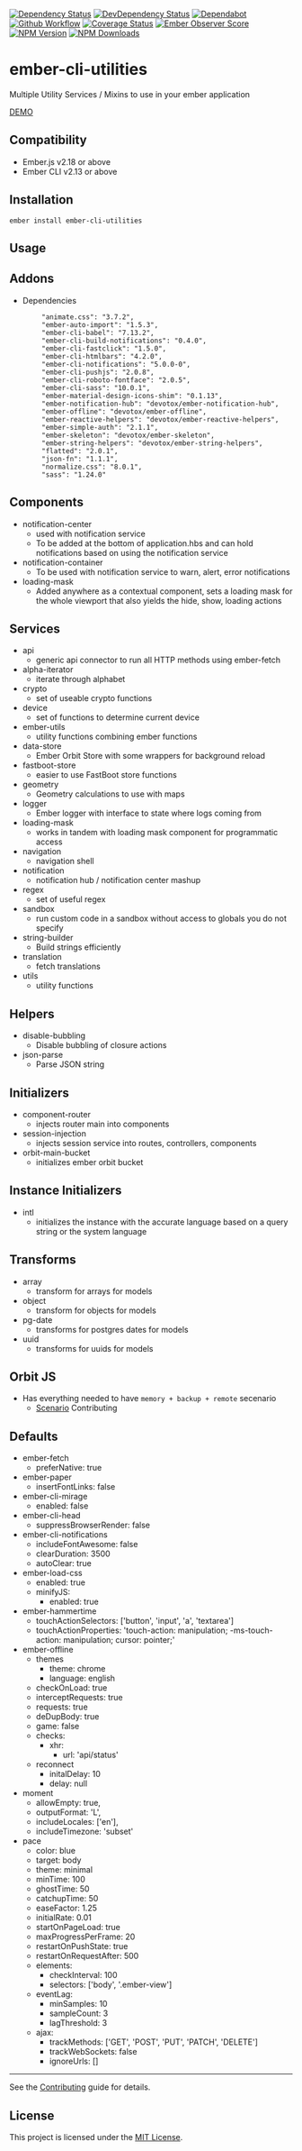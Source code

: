 [![Dependency Status](https://david-dm.org/devotox/ember-cli-utilities.svg)](https://david-dm.org/devotox/ember-cli-utilities)
[![DevDependency Status](https://david-dm.org/devotox/ember-cli-utilities/dev-status.svg)](https://david-dm.org/devotox/ember-cli-utilities#info=devDependencies)
[![Dependabot](https://api.dependabot.com/badges/status?host=github&repo=devotox/ember-cli-utilities)](https://github.com/devotox/ember-cli-utilities)
[![Github Workflow](https://github.com/devotox/zenunu/workflows/CI/badge.svg)](https://github.com/devotox/zenunu/actions?query=workflow%3ACI)
[![Coverage Status](https://codecov.io/gh/devotox/ember-cli-utilities/branch/master/graph/badge.svg)](https://codecov.io/gh/devotox/ember-cli-utilities)
[![Ember Observer Score](http://emberobserver.com/badges/ember-cli-utilities.svg)](http://emberobserver.com/addons/ember-cli-utilities)
[![NPM Version](https://badge.fury.io/js/ember-cli-utilities.svg)](http://badge.fury.io/js/ember-cli-utilities)
[![NPM Downloads](https://img.shields.io/npm/dm/ember-cli-utilities.svg)](https://www.npmjs.org/package/ember-cli-utilities)

ember-cli-utilities
==============================================================================

Multiple Utility Services / Mixins to use in your ember application

[DEMO](https://devotox.github.io/ember-cli-utilities)

Compatibility
------------------------------------------------------------------------------

* Ember.js v2.18 or above
* Ember CLI v2.13 or above

Installation
------------------------------------------------------------------------------

```
ember install ember-cli-utilities
```

Usage
------------------------------------------------------------------------------

## Addons
* Dependencies
```
        "animate.css": "3.7.2",
        "ember-auto-import": "1.5.3",
        "ember-cli-babel": "7.13.2",
        "ember-cli-build-notifications": "0.4.0",
        "ember-cli-fastclick": "1.5.0",
        "ember-cli-htmlbars": "4.2.0",
        "ember-cli-notifications": "5.0.0-0",
        "ember-cli-pushjs": "2.0.8",
        "ember-cli-roboto-fontface": "2.0.5",
        "ember-cli-sass": "10.0.1",
        "ember-material-design-icons-shim": "0.1.13",
        "ember-notification-hub": "devotox/ember-notification-hub",
        "ember-offline": "devotox/ember-offline",
        "ember-reactive-helpers": "devotox/ember-reactive-helpers",
        "ember-simple-auth": "2.1.1",
        "ember-skeleton": "devotox/ember-skeleton",
        "ember-string-helpers": "devotox/ember-string-helpers",
        "flatted": "2.0.1",
        "json-fn": "1.1.1",
        "normalize.css": "8.0.1",
        "sass": "1.24.0"
```

## Components
* notification-center
    - used with notification service
    - To be added at the bottom of application.hbs and can hold notifications based on using the notification service
* notification-container
    - To be used with notification service to warn, alert, error notifications
* loading-mask
    - Added anywhere as a contextual component, sets a loading mask for the whole viewport that also yields the hide, show, loading actions 

## Services
* api
    - generic api connector to run all HTTP methods using ember-fetch
* alpha-iterator
    - iterate through alphabet
* crypto
    - set of useable crypto functions
* device
    - set of functions to determine current device
* ember-utils
    - utility functions combining ember functions
* data-store
    - Ember Orbit Store with some wrappers for background reload
* fastboot-store
    - easier to use FastBoot store functions
* geometry
    - Geometry calculations to use with maps
* logger
    - Ember logger with interface to state where logs coming from
* loading-mask
    - works in tandem with loading mask component for programmatic access
* navigation
    - navigation shell
* notification
    - notification hub / notification center mashup
* regex
    - set of useful regex
* sandbox
    - run custom code in a sandbox without access to globals you do not specify
* string-builder
    - Build strings efficiently
* translation
    - fetch translations
* utils
    - utility functions

## Helpers
* disable-bubbling
    - Disable bubbling of closure actions
* json-parse 
    - Parse JSON string

## Initializers
* component-router
    - injects router main into components
* session-injection
    - injects session service into routes, controllers, components
* orbit-main-bucket
    - initializes ember orbit bucket

## Instance Initializers
* intl
    - initializes the instance with the accurate language based on a query string or the system language

## Transforms
* array
    - transform for arrays for models
* object
    - transform for objects for models
* pg-date
    - transforms for postgres dates for models
* uuid
    - transforms for uuids for models

## Orbit JS
* Has everything needed to have `memory + backup + remote` secenario
    - [Scenario](https://github.com/orbitjs/todomvc-ember-orbit#scenario-4-memory--backup--remote)
Contributing

## Defaults
* ember-fetch
    - preferNative: true
* ember-paper
    - insertFontLinks: false
* ember-cli-mirage
    - enabled: false
* ember-cli-head
    - suppressBrowserRender: false
* ember-cli-notifications
    - includeFontAwesome: false
    - clearDuration: 3500
    - autoClear: true
* ember-load-css
    - enabled: true
    - minifyJS: 
        - enabled: true
* ember-hammertime
    - touchActionSelectors: ['button', 'input', 'a', 'textarea']
    - touchActionProperties: 'touch-action: manipulation; -ms-touch-action: manipulation; cursor: pointer;'
* ember-offline
    - themes
        - theme: chrome
        - language: english
    - checkOnLoad: true
    - interceptRequests: true
    - requests: true
    - deDupBody: true
    - game: false
    - checks:
        - xhr: 
            - url: 'api/status'
    - reconnect
        - initalDelay: 10
        - delay: null 
* moment
    - allowEmpty: true,
    - outputFormat: 'L',
    - includeLocales: ['en'],
    - includeTimezone: 'subset'
* pace
    - color: blue
    - target: body 
    - theme: minimal 
    - minTime: 100
    - ghostTime: 50
    - catchupTime: 50 
    - easeFactor: 1.25 
    - initialRate: 0.01 
    - startOnPageLoad: true 
    - maxProgressPerFrame: 20 
    - restartOnPushState: true 
    - restartOnRequestAfter: 500 
    - elements: 
        - checkInterval: 100
        - selectors: ['body', '.ember-view']
    - eventLag:
        - minSamples: 10 
        - sampleCount: 3
        - lagThreshold: 3
    - ajax:
        - trackMethods: ['GET', 'POST', 'PUT', 'PATCH', 'DELETE']
        - trackWebSockets: false
        - ignoreUrls: []

------------------------------------------------------------------------------

See the [Contributing](CONTRIBUTING.md) guide for details.

License
------------------------------------------------------------------------------

This project is licensed under the [MIT License](LICENSE.md).
